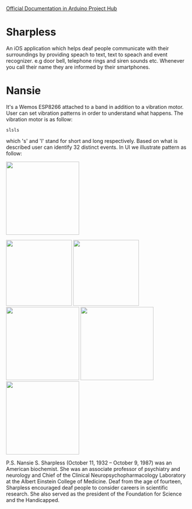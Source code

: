 [Official Documentation in Arduino Project Hub]([https://create.arduino.cc/projecthub/saeed_all_gray/nansie-sharpless-566004](https://projecthub.arduino.cc/saeed_all_gray/nansie-sharpless-19752a))
# Sharpless
An iOS application which helps deaf people communicate with their surroundings by providing speach to text, text to speach and event recognizer. e.g door bell, telephone rings and siren sounds etc. Whenever you call their name they are informed by their smartphones.
# Nansie
It's a Wemos ESP8266 attached to a band in addition to a vibration motor. User can set vibration patterns in order to understand what happens. 
The vibration motor is as follow:
```
slsls
```
which 's' and 'l' stand for short and long respectively. Based on what is described user can identify 32 distinct events. In UI we illustrate pattern as follow:

<img src="https://user-images.githubusercontent.com/49303174/153886737-3d40d7e1-e5b1-4f89-a3e1-848720ee9693.png" width="200" />

<img src="https://user-images.githubusercontent.com/49303174/153886983-4d252107-4be2-4a01-95dd-322fb4d86b55.png" width="180" /> <img src="https://user-images.githubusercontent.com/49303174/153886965-4a8d206a-95d0-4e06-9336-c1e54362a09a.png" width="180" /> <img src="https://user-images.githubusercontent.com/49303174/153886954-a449365f-d6b0-4939-80c4-01c8b408851b.png" width="200" /> <img src="https://user-images.githubusercontent.com/49303174/153887102-0eac2084-5299-4717-93e8-23862c0aee80.jpg" width="200" /> <img src="https://user-images.githubusercontent.com/49303174/153887093-fcace6c8-d419-4671-83e2-c1509eed3d09.jpg" width="200" />


P.S. Nansie S. Sharpless (October 11, 1932 – October 9, 1987) was an American biochemist. She was an associate professor of psychiatry and neurology and Chief of the Clinical Neuropsychopharmacology Laboratory at the Albert Einstein College of Medicine. Deaf from the age of fourteen, Sharpless encouraged deaf people to consider careers in scientific research. She also served as the president of the Foundation for Science and the Handicapped.

